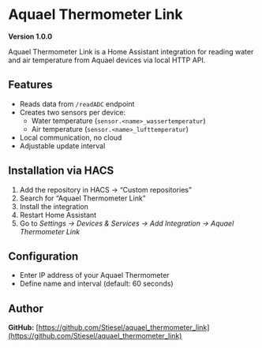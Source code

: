 # Aquael Thermometer Link

**Version 1.0.0**

Aquael Thermometer Link is a Home Assistant integration for reading water and air temperature from Aquael devices via local HTTP API.

## Features

- Reads data from `/readADC` endpoint  
- Creates two sensors per device:
  - Water temperature (`sensor.<name>_wassertemperatur`)
  - Air temperature (`sensor.<name>_lufttemperatur`)
- Local communication, no cloud
- Adjustable update interval

## Installation via HACS

1. Add the repository in HACS → “Custom repositories”
2. Search for “Aquael Thermometer Link”
3. Install the integration
4. Restart Home Assistant
5. Go to *Settings → Devices & Services → Add Integration → Aquael Thermometer Link*

## Configuration

- Enter IP address of your Aquael Thermometer
- Define name and interval (default: 60 seconds)

## Author

**GitHub:** [https://github.com/Stiesel/aquael_thermometer_link](https://github.com/Stiesel/aquael_thermometer_link)
